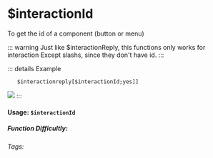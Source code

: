 # $interactionId
To get the id of a component (button or menu)

::: warning Just like $interactionReply, this functions only works for interaction
Except slashs, since they don't have id.
:::


::: details Example
```
   $interactionreply[$interactionId;yes]]
```
![](https://cdn.discordapp.com/attachments/914682255346118687/937866562159935518/unknown.jpeg)
:::

#### Usage: `$interactionId`

##### Function Difficultly: <Badge type="tip" text="Easy" vertical="middle" /> 
###### Tags: <Badge type="tip" text="interaction" vertical="middle" /> <Badge type="tip" text="id" vertical="middle" /> <Badge type="tip" text="button" vertical="middle" /> <Badge type="tip" text="menu" vertical="middle" /> <Badge type="tip" text="reply" vertical="middle" />